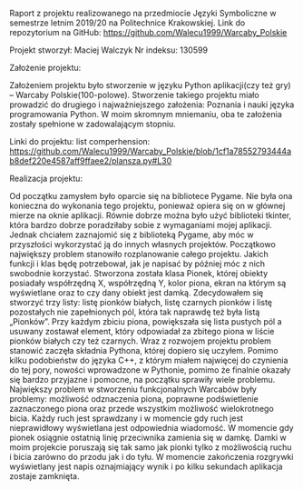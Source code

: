 Raport z projektu realizowanego na przedmiocie Języki Symboliczne w semestrze letnim 2019/20 na Politechnice Krakowskiej.
Link do repozytorium na GitHub: https://github.com/Walecu1999/Warcaby_Polskie 

Projekt stworzył: Maciej Walczyk						Nr indeksu: 130599

Założenie projektu: 

Założeniem projektu było stworzenie w języku Python aplikacji(czy też gry) – Warcaby Polskie(100-polowe).
Stworzenie takiego projektu miało prowadzić do drugiego i najważniejszego założenia: Poznania i nauki języka programowania Python. W moim skromnym mniemaniu, oba te założenia zostały spełnione w zadowalającym stopniu.

Linki do projektu:
list comperhension: https://github.com/Walecu1999/Warcaby_Polskie/blob/1cf1a78552793444ab8def220e4587aff9ffaee2/plansza.py#L30

Realizacja projektu:

Od początku zamysłem było oparcie się na bibliotece Pygame. Nie była ona konieczna do wykonania tego projektu, ponieważ opiera się on w głównej mierze na oknie aplikacji. Równie dobrze można było użyć biblioteki tkinter, która bardzo dobrze poradziłaby sobie z wymaganiami mojej aplikacji. Jednak chciałem zaznajomić się z biblioteką Pygame, aby móc w przyszłości wykorzystać ją do innych własnych projektów.
Początkowo największy problem stanowiło rozplanowanie całego projektu. Jakich funkcji i klas będę potrzebował, jak je napisać by później móc z nich swobodnie korzystać. Stworzona została klasa Pionek, której obiekty posiadały współrzędną X, współrzędną Y, kolor piona, ekran na którym są wyświetlane oraz to czy dany obiekt jest damką. Zdecydowałem się stworzyć trzy listy: listę pionków białych, listę czarnych pionków i listę pozostałych nie zapełnionych pól, która tak naprawdę też była listą „Pionków”. Przy każdym zbiciu piona, powiększała się lista pustych pól a usuwany zostawał element, który odpowiadał za zbitego piona w liście pionków białych czy też czarnych.
Wraz z rozwojem projektu problem stanowić zaczęła składnia Pythona, której dopiero się uczyłem. Pomimo kilku podobieństw do języka C++, z którym miałem najwięcej do czynienia do tej pory, nowości wprowadzone w Pythonie, pomimo że finalnie okazały się bardzo przyjazne i pomocne,
na początku sprawiły wiele problemu. 
Największy problem w stworzeniu funkcjonalnych Warcabów były problemy: możliwość odznaczenia piona, poprawne podświetlenie zaznaczonego piona oraz przede wszystkim możliwość wielokrotnego bicia. Każdy ruch jest sprawdzany i w momencie gdy ruch jest nieprawidłowy wyświetlana jest odpowiednia wiadomość. W momencie gdy pionek osiągnie ostatnią linię przeciwnika zamienia się w damkę. Damki w moim projekcie poruszają się tak samo jak pionki tylko z możliwością ruchu i bicia zarówno do przodu jak i do tyłu. W momencie zakończenia rozgrywki wyświetlany jest napis oznajmiający wynik i po kilku sekundach aplikacja zostaje zamknięta.


